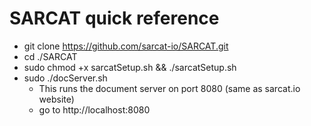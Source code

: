 # SARCAT quick reference
- git clone https://github.com/sarcat-io/SARCAT.git
- cd ./SARCAT
- sudo chmod +x sarcatSetup.sh && ./sarcatSetup.sh
- sudo ./docServer.sh
  - This runs the document server on port 8080 (same as sarcat.io website)
  - go to http://localhost:8080
